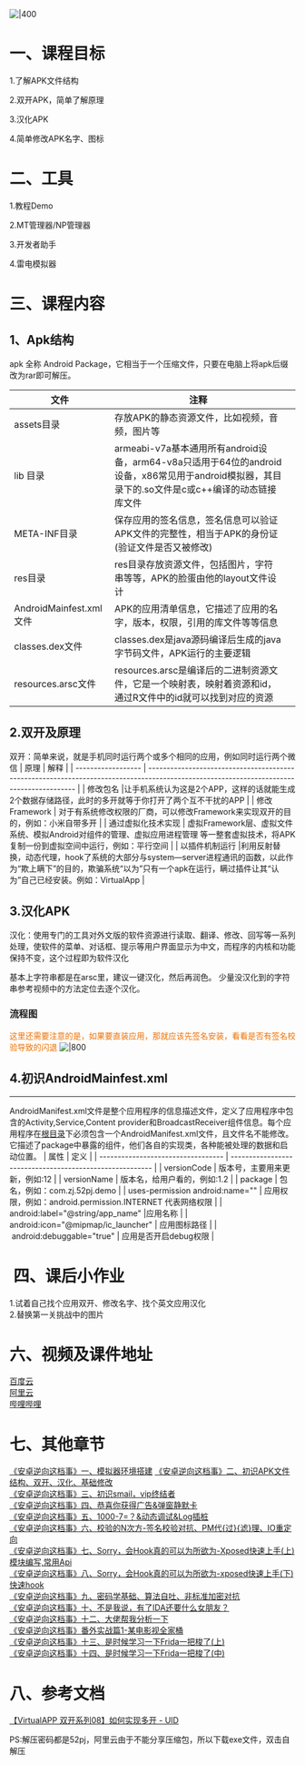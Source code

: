 ![|400](http://pic.rmb.bdstatic.com/bjh/0805127fa851ed69cc1b88602b4e030f.png)

# 一、课程目标

1.了解APK文件结构


2.双开APK，简单了解原理


3.汉化APK


4.简单修改APK名字、图标

# 二、工具
1.教程Demo

2.MT管理器/NP管理器

3.开发者助手

4.雷电模拟器

# 三、课程内容

## 1、Apk结构

apk 全称 Android Package，它相当于一个压缩文件，只要在电脑上将apk后缀改为rar即可解压。

| 文件                | 注释                                                                                                                                            |     |
| ------------------- | ----------------------------------------------------------------------------------------------------------------------------------------------- | --- |
| assets目录          | 存放APK的静态资源文件，比如视频，音频，图片等                                                                                                   |     |
| lib 目录            | armeabi-v7a基本通用所有android设备，arm64-v8a只适用于64位的android设备，x86常见用于android模拟器，其目录下的.so文件是c或c++编译的动态链接库文件 |     |
| META-INF目录        | 保存应用的签名信息，签名信息可以验证APK文件的完整性，相当于APK的身份证(验证文件是否又被修改)                                                    |     |
| res目录             |res目录存放资源文件，包括图片，字符串等等，APK的脸蛋由他的layout文件设计                                                                             |     |
| AndroidMainfest.xml文件 | APK的应用清单信息，它描述了应用的名字，版本，权限，引用的库文件等等信息                                                                         |     |
| classes.dex文件     | classes.dex是java源码编译后生成的java字节码文件，APK运行的主要逻辑                                                                              |     |
| resources.arsc文件  | resources.arsc是编译后的二进制资源文件，它是一个映射表，映射着资源和id，通过R文件中的id就可以找到对应的资源                                                                                                                                                |     |

## 2.双开及原理

双开：简单来说，就是手机同时运行两个或多个相同的应用，例如同时运行两个微信
| 原理               | 解释                                                                                                                                     |
| ------------------ | ---------------------------------------------------------------------------------------------------------------------------------------- |
| 修改包名           |让手机系统认为这是2个APP，这样的话就能生成2个数据存储路径，此时的多开就等于你打开了两个互不干扰的APP                                                                                                                                          |
| 修改Framework      | 对于有系统修改权限的厂商，可以修改Framework来实现双开的目的，例如：小米自带多开                                                            |
| 通过虚拟化技术实现 | 虚拟Framework层、虚拟文件系统、模拟Android对组件的管理、虚拟应用进程管理 等一整套虚拟技术，将APK复制一份到虚拟空间中运行，例如：平行空间 |
| 以插件机制运行  |利用反射替换，动态代理，hook了系统的大部分与system—server进程通讯的函数，以此作为“欺上瞒下”的目的，欺骗系统“以为”只有一个apk在运行，瞒过插件让其“认为”自己已经安装。例如：VirtualApp                                                                                                                                          |


## 3.汉化APK

汉化：使用专门的工具对外文版的软件资源进行读取、翻译、修改、回写等一系列处理，使软件的菜单、对话框、提示等用户界面显示为中文，而程序的内核和功能保持不变，这个过程即为软件汉化

基本上字符串都是在arsc里，建议一键汉化，然后再润色。
少量没汉化到的字符串参考视频中的方法定位去逐个汉化。

### 流程图
<font color=#ED7001>这里还需要注意的是，如果要直装应用，那就应该先签名安装，看看是否有签名校验导致的闪退</font>
![|800](http://pic.rmb.bdstatic.com/bjh/cb35179c3ff8786b19fc1d2d2ecae12e.png)

## 4.初识AndroidMainfest.xml
---
AndroidManifest.xml文件是整个应用程序的信息描述文件，定义了应用程序中包含的Activity,Service,Content provider和BroadcastReceiver组件信息。每个应用程序在[根目录](https://so.csdn.net/so/search?q=%E6%A0%B9%E7%9B%AE%E5%BD%95&spm=1001.2101.3001.7020)下必须包含一个AndroidManifest.xml文件，且文件名不能修改。它描述了package中暴露的组件，他们各自的实现类，各种能被处理的数据和启动位置。
| 属性                               | 定义                                                     |
| ---------------------------------- | -------------------------------------------------------- |
| versionCode                        | 版本号，主要用来更新，例如:12                            |
| versionName                        | 版本名，给用户看的，例如:1.2                             |
| package                            | 包名，例如：com.zj.52pj.demo                             |
| uses-permission android:name=""    | 应用权限，例如：android.permission.INTERNET 代表网络权限 |
| android:label="@string/app_name"   |应用名称                                                          |
| android:icon="@mipmap/ic_launcher" | 应用图标路径                                                         |
|  android:debuggable="true"                                   | 应用是否开启debug权限                                                         |

#  四、课后小作业  

1.试着自己找个应用双开、修改名字、找个英文应用汉化  
2.替换第一关挑战中的图片  
  
# 六、视频及课件地址  
  
[百度云](https://pan.baidu.com/s/1cFWTLn14jeWfpXxlx3syYw?pwd=nqu9)  
[阿里云](https://www.aliyundrive.com/s/TJoKMK6du6x)  
[哔哩哔哩](https://www.bilibili.com/video/BV1wT411N7sV)  
  
# 七、其他章节  

[《安卓逆向这档事》一、模拟器环境搭建](https://www.52pojie.cn/thread-1695141-1-1.html)
[《安卓逆向这档事》二、初识APK文件结构、双开、汉化、基础修改](https://www.52pojie.cn/thread-1695796-1-1.html)  
[《安卓逆向这档事》三、初识smail，vip终结者](https://www.52pojie.cn/thread-1701353-1-1.html)    
[《安卓逆向这档事》四、恭喜你获得广告&弹窗静默卡](https://www.52pojie.cn/thread-1706691-1-1.html)  
[《安卓逆向这档事》五、1000-7=？&动态调试&Log插桩](https://www.52pojie.cn/thread-1714727-1-1.html)  
[《安卓逆向这档事》六、校验的N次方-签名校验对抗、PM代{过}{滤}理、IO重定向](https://www.52pojie.cn/thread-1731181-1-1.html)  
[《安卓逆向这档事》七、Sorry，会Hook真的可以为所欲为-Xposed快速上手(上)模块编写,常用Api](https://www.52pojie.cn/thread-1740944-1-1.html)  
[《安卓逆向这档事》八、Sorry，会Hook真的可以为所欲为-xposed快速上手(下)快速hook](https://www.52pojie.cn/thread-1748081-1-1.html)  
[《安卓逆向这档事》九、密码学基础、算法自吐、非标准加密对抗](https://www.52pojie.cn/thread-1762225-1-1.html)  
[《安卓逆向这档事》十、不是我说，有了IDA还要什么女朋友？](https://www.52pojie.cn/thread-1787667-1-1.html)  
[《安卓逆向这档事》十二、大佬帮我分析一下](https://www.52pojie.cn/thread-1809646-1-1.html)  
[《安卓逆向这档事》番外实战篇1-某电影视全家桶](https://www.52pojie.cn/thread-1814917-1-1.html)  
[《安卓逆向这档事》十三、是时候学习一下Frida一把梭了(上)](https://www.52pojie.cn/thread-1823118-1-1.html)  
[《安卓逆向这档事》十四、是时候学习一下Frida一把梭了(中)](https://www.52pojie.cn/thread-1838539-1-1.html)  
  

  
# 八、参考文档  
  

[【VirtualAPP 双开系列08】如何实现多开 - UID](https://blog.csdn.net/u014294681/article/details/116270479)  
  
  
PS:解压密码都是52pj，阿里云由于不能分享压缩包，所以下载exe文件，双击自解压
